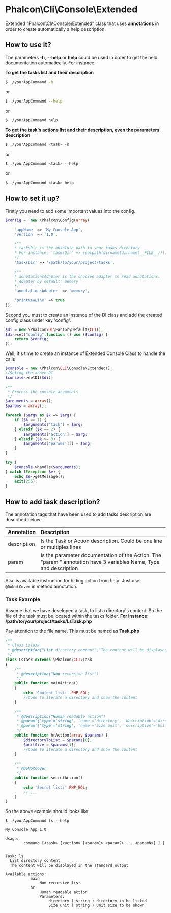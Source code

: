 # Phalcon\Cli\Console\Extended

Extended "Phalcon\Cli\Console\Extended" class that uses **annotations** in order to create automatically a help description.

## How to use it?

The parameters **-h**, **--help** or **help** could be used in order to get the help documentation automatically. For instance:

**To get the tasks list and their description**

```sh
$ ./yourAppCommand -h
```

or

```sh
$ ./yourAppCommand --help
```

or

```sh
$ ./yourAppCommand help
```

**To get the task's actions list and their description, even the parameters description**

```sh
$ ./yourAppCommand <task> -h
```

or

```sh
$ ./yourAppCommand <task> --help
```

or

```sh
$ ./yourAppCommand <task> help
```

## How to set it up?

Firstly you need to add some important values into the config.

```php
$config =  new \Phalcon\Config(array(

    'appName' => 'My Console App',
    'version' => '1.0',

    /**
    * tasksDir is the absolute path to your tasks directory
    * For instance, 'tasksDir' => realpath(dirname(dirname(__FILE__))).'/tasks',
    */
    'tasksDir' => '/path/to/your/project/tasks',
    
    /**
    * annotationsAdapter is the choosen adapter to read annotations. 
    * Adapter by default: memory
    */
    'annotationsAdapter' => 'memory',
    
    'printNewLine' => true
));
```

Second you must to create an instance of the DI class and add the created config class under key 'config'.

```php
$di = new \Phalcon\DI\FactoryDefault\CLI();
$di->set("config",function () use ($config) {
    return $config;
});
```

Well, it's time to create an instance of Extended Console Class to handle the calls

```php
$console = new \Phalcon\CLI\Console\Extended();
//Seting the above DI
$console->setDI($di);

/**
 * Process the console arguments
 */
$arguments = array();
$params = array();

foreach ($argv as $k => $arg) {
    if ($k == 1) {
        $arguments['task'] = $arg;
    } elseif ($k == 2) {
        $arguments['action'] = $arg;
    } elseif ($k >= 3) {
        $arguments['params'][] = $arg;
    }
}

try {
    $console->handle($arguments);
} catch (Exception $e) {
    echo $e->getMessage();
    exit(255);
}
```

## How to add task description?

The annotation tags that have been used to add tasks description are described below:

| Annotation| Description|
| :------------- |:-------------|
| description      | Is the Task or Action description. Could be one line or multiples lines|
| param      | Is the parameter documentation of the Action. The "param " annotation have 3 variables Name, Type and description|

Also is available instruction for hiding action from help. Just use `@DoNotCover` in method annotation. 

### Task Example

Assume that we have developed a task, to list a directory's content. So the file of the task must be located within the tasks folder. **For instance: /path/to/your/project/tasks/LsTask.php**

Pay attention to the file name. This must be named as **<TaskName>Task.php**

```php
/**
 * Class LsTask
 * @description("List directory content","The content will be displayed in the standard output")
 */
class LsTask extends \Phalcon\CLI\Task
{
    /**
     * @description("Non recursive list")
     */
    public function mainAction()
    {
        echo 'Content list:'.PHP_EOL;
        //Code to iterate a directory and show the content
    }

    /**
     * @description("Human readable action")
     * @param({'type'='string', 'name'='directory', 'description'='directory to be listed' })
     * @param({'type'='string', 'name'='Size unit', 'description'='Unit size to be shown' })
     */
    public function hrAction(array $params) {
        $directoryToList = $params[0];
        $unitSize = $params[1];
        //Code to iterate a directory and show the content
    }
    
    /**
     * @DoNotCover
     */
    public function secretAction()
    {
        echo 'Secret list:'.PHP_EOL;
        // ...
    }
}
```

So the above example should looks like:

```
$ ./yourAppCommand ls --help

My Console App 1.0

Usage:
        command [<task> [<action> [<param1> <param2> ... <paramN>] ] ]


Task: ls
  List directory content
  The content will be displayed in the standard output

Available actions:
           main
               Non recursive list
           hr
               Human readable action
               Parameters:
                   directory ( string ) directory to be listed
                   Size unit ( string ) Unit size to be shown

```
